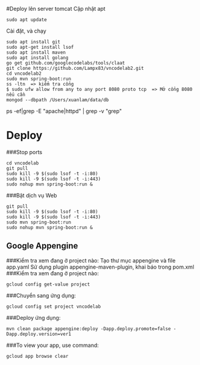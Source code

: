 #Deploy lên server tomcat
Cập nhật apt
```
sudo apt update
```
Cài đặt, và chạy
```
sudo apt install git
sudo apt-get install lsof
sudo apt install maven
sudo apt install golang
go get github.com/googlecodelabs/tools/claat
git clone https://github.com/Lampx83/vncodelab2.git
cd vncodelab2
sudo mvn spring-boot:run
ss -ltn  => kiểm tra cổng
$ sudo ufw allow from any to any port 8080 proto tcp  => Mở cổng 8080 nếu cần
mongod --dbpath /Users/xuanlam/data/db 
```
ps -ef|grep -E "apache|httpd" | grep -v "grep"

# Deploy

###Stop ports
``` 
cd vncodelab
git pull
sudo kill -9 $(sudo lsof -t -i:80)
sudo kill -9 $(sudo lsof -t -i:443)
sudo nohup mvn spring-boot:run &
```
###Bật dịch vụ Web
```
git pull
sudo kill -9 $(sudo lsof -t -i:80)
sudo kill -9 $(sudo lsof -t -i:443)
sudo mvn spring-boot:run
sudo nohup mvn spring-boot:run &
```
## Google Appengine
###Kiểm tra xem đang ở project nào:
Tạo thư mục appengine và file app.yaml
Sử dụng plugin appengine-maven-plugin, khai báo trong pom.xml
###Kiểm tra xem đang ở project nào:
```
gcloud config get-value project
```
###Chuyển sang ứng dụng:
```
gcloud config set project vncodelab
```
###Deploy ứng dụng:
```
mvn clean package appengine:deploy -Dapp.deploy.promote=false -Dapp.deploy.version=ver1
```
###To view your app, use command:
```
gcloud app browse clear
```